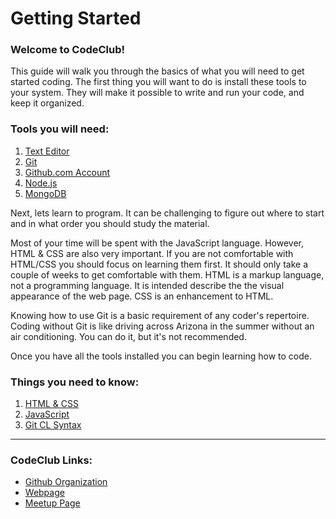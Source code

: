 # Getting Started

### Welcome to CodeClub!

This guide will walk you through the basics of what you will need to get started coding.
The first thing you will want to do is install these tools to your system. They will make
it possible to write and run your code, and keep it organized.

### Tools you will need:
1. [Text Editor](text_editor.md)
2. [Git](git.md)
3. [Github.com Account](github.md)
4. [Node.js](node.md)
5. [MongoDB](mongo.md)

Next, lets learn to program. It can be challenging to figure out where to start
and in what order you should study the material.

Most of your time will be spent with the JavaScript language. However, HTML & CSS are also very important.
If you are not comfortable with HTML/CSS you should focus on learning them first. It should only take a couple of weeks to get comfortable with them. HTML is a markup language, not a programming language. It is intended describe the the visual appearance of the web page. CSS is an enhancement to HTML.

Knowing how to use Git is a basic requirement of any coder's repertoire. Coding without Git is like driving across Arizona in the summer without an air conditioning. You can do it, but it's not recommended.

Once you have all the tools installed you can begin learning how to code.

### Things you need to know:
1. [HTML & CSS](htmlcss.md)
2. [JavaScript](js.md)
3. [Git CL Syntax](git_cl.md)

---

### CodeClub Links:
- [Github Organization](https://github.com/codeclubsocial)
- [Webpage](http://www.codeclub.social)
- [Meetup Page](https://www.meetup.com/codeclub/)
